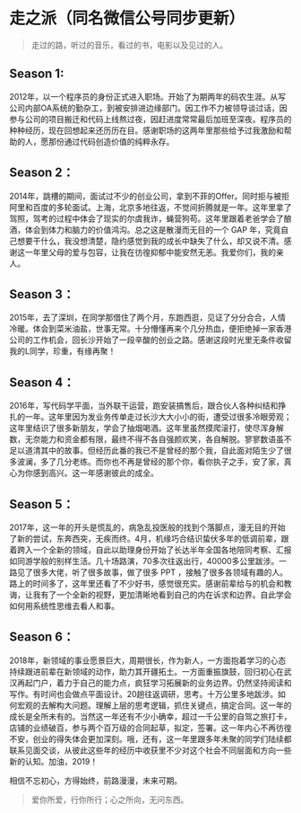 # 走之派（同名微信公号同步更新）

> 走过的路，听过的音乐，看过的书，电影以及见过的人。

## Season 1: 
2012年，以一个程序员的身份正式进入职场。开始了为期两年的码农生涯。从写公司内部OA系统的勤杂工，到被安排进边缘部门。因工作不力被领导谈过话，因参与公司的项目搬迁和代码上线熬过夜，因赶进度常常最后加班至深夜。程序员的种种经历，现在回想起来还历历在目。感谢职场的这两年里那些给予过我激励和帮助的人，愿那份通过代码创造价值的纯粹永存。

## Season 2：
2014年，跳槽的期间，面试过不少的创业公司，拿到不菲的Offer。同时拒与被拒阿里和百度的多轮面试。上海，北京多地往返，不觉间折腾就是一年。这年里拿了驾照，驾考的过程中体会了现实的尔虞我诈，蝇营狗苟。这年里跟着老爸学会了酿酒，体会到体力和脑力的价值鸿沟。总之这是散漫而无目的一个 GAP 年，究竟自己想要干什么，我没想清楚，隐约感觉到我的成长中缺失了什么，却又说不清。感谢这一年里父母的爱与包容，让我在彷徨抑郁中能安然无恙。我爱你们，我的亲人。

## Season 3：
2015年，去了深圳，在同学那借住了两个月，东跑西逛，见证了分分合合，人情冷暖。体会到菜米油盐，世事无常。十分懵懂再来个几分热血，便拒绝掉一家香港公司的工作机会，回长沙开始了一段辛酸的创业之路。感谢这段时光里无条件收留我的L同学，珍重，有缘再聚！

## Season 4：
2016年，写代码学平面，当外联干运营，跑安装搞售后，跟合伙人各种纠结和挣扎的一年。这年里因为发业务传单走过长沙大大小小的街，遭受过很多冷眼旁观；这年里结识了很多新朋友，学会了抽烟喝酒。这年里虽然摸爬滚打，使尽浑身解数，无奈能力和资金都有限，最终不得不各自强颜欢笑，各自解脱。寥寥数语虽不足以道清其中的故事。但经历此番的我已不是曾经的那个我，自此面对陌生少了很多波澜，多了几分老练。而你也不再是曾经的那个你，看你执子之手，安了家，真心为你感到高兴。这一年感谢彼此的成全。

## Season 5：
2017年，这一年的开头是慌乱的，病急乱投医般的找到个落脚点，漫无目的开始了新的尝试，东奔西突，无疾而终。4月，机缘巧合结识蛰伏多年的低调前辈，跟着跨入一个全新的领域，自此以助理身份开始了长达半年全国各地陪同考察、汇报如同游学般的别样生活。几十场路演，70多次往返出行，40000多公里跋涉。一路见了很多大佬，听了很多故事，做了很多 PPT ，接触了很多各领域有趣的人。路上的时间多了，这年里还看了不少好书，感觉很充实。感谢前辈给与的机会和教诲，让我有了一个全新的视野，更加清晰地看到自己的内在诉求和边界。自此学会如何用系统性思维去看人和事。

## Season 6：
2018年，新领域的事业愿景巨大，周期很长，作为新人，一方面抱着学习的心态持续跟进前辈在新领域的动作，助力其开疆拓土。一方面重振旗鼓，回归初心在武汉再起门户，着力于自己的能力点，疯狂学习拓展新的业务边界。仍然坚持阅读和写作。有时间也会做点平面设计。20趟往返调研，思考。十万公里多地跋涉。如何宏观的去解构大问题。理解上层的思考逻辑，抓住关键点，搞定合同。这一年的成长是全所未有的。当然这一年还有不少小确幸，超过一千公里的自驾之旅打卡，店铺的业绩破百，参与两个百万级的合同起草，拟定，签署。这一年内心不再彷徨不安，创业的得失体会更加深刻。哦，还有，这一年里跟多年未聚的同学们陆续都联系见面交谈，从彼此这些年的经历中收获里不少对这个社会不同层面和方向一些新的认知。加油，2019！

相信不忘初心，方得始终，前路漫漫，未来可期。

> 爱你所爱，行你所行；心之所向，无问东西。
